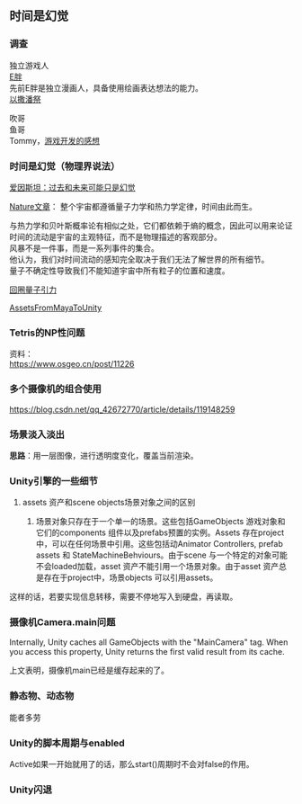 ## 时间是幻觉
### 调查
独立游戏人  
[E胖](http://www.chuapp.com/article/281875.html)  
先前E胖是独立漫画人，具备使用绘画表达想法的能力。  
[以撒潘祭](https://twinfinite.net/2012/10/big-sloppy-slomper-chompers/4/)

吹哥  
鱼哥  
Tommy，[游戏开发的感想](https://isetta.io/interviews/TommyRefenes-interview/)


### 时间是幻觉（物理界说法）
[爱因斯坦：过去和未来可能只是幻觉](https://tech.sina.com.cn/d/i/2020-04-15/doc-iirczymi6379170.shtml)

[Nature文章](https://www.nature.com/articles/d41586-018-04558-7)：
整个宇宙都遵循量子力学和热力学定律，时间由此而生。

与热力学和贝叶斯概率论有相似之处，它们都依赖于熵的概念，因此可以用来论证时间的流动是宇宙的主观特征，而不是物理描述的客观部分。  
风暴不是一件事，而是一系列事件的集合。  
他认为，我们对时间流动的感知完全取决于我们无法了解世界的所有细节。  
量子不确定性导致我们不能知道宇宙中所有粒子的位置和速度。

[回圈量子引力](https://zh.wikipedia.org/zh-hans/%E8%BF%B4%E5%9C%88%E9%87%8F%E5%AD%90%E9%87%8D%E5%8A%9B)

[AssetsFromMayaToUnity](https://blog.csdn.net/wangyihero8/article/details/104804587)

### Tetris的NP性问题
资料：  
https://www.osgeo.cn/post/11226

### 多个摄像机的组合使用
https://blog.csdn.net/qq_42672770/article/details/119148259

### 场景淡入淡出
**思路**：用一层图像，进行透明度变化，覆盖当前渲染。


### Unity引擎的一些细节
1. assets 资产和scene objects场景对象之间的区别

   1. 场景对象只存在于一个单一的场景。这些包括GameObjects 游戏对象和它们的components 组件以及prefabs预置的实例。Assets 存在project 中，可以在任何场景中引用。这些包括动Animator Controllers, prefab assets 和 StateMachineBehviours。由于scene 与一个特定的对象可能不会loaded加载，asset 资产不能引用一个场景对象。由于asset 资产总是存在于project中，场景objects 可以引用assets。

这样的话，若要实现信息转移，需要不停地写入到硬盘，再读取。 

### 摄像机Camera.main问题
Internally, Unity caches all GameObjects with the "MainCamera" tag. When you access this property, Unity returns the first valid result from its cache.

上文表明，摄像机main已经是缓存起来的了。

### 静态物、动态物
能者多劳

### Unity的脚本周期与enabled
Active如果一开始就用了的话，那么start()周期时不会对false的作用。

### Unity闪退
